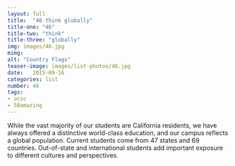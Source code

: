 ```yaml
---
layout: full
title:  "46 think globally"
title-one: "46"
title-two: "think"
title-three: "globally"
img: images/46.jpg
mimg: 
alt: "Country Flags"
teaser-image: images/list-photos/46.jpg
date:   2015-09-16
categories: list
number: 46
tags:
- ucsc
- 50amazing
---
```

While the vast majority of our students are California residents, we have always offered a distinctive world-class education, and our campus reflects a global population. Current students come from 47 states and 69 countries. Out-of-state and international students add important exposure to different cultures and perspectives.
